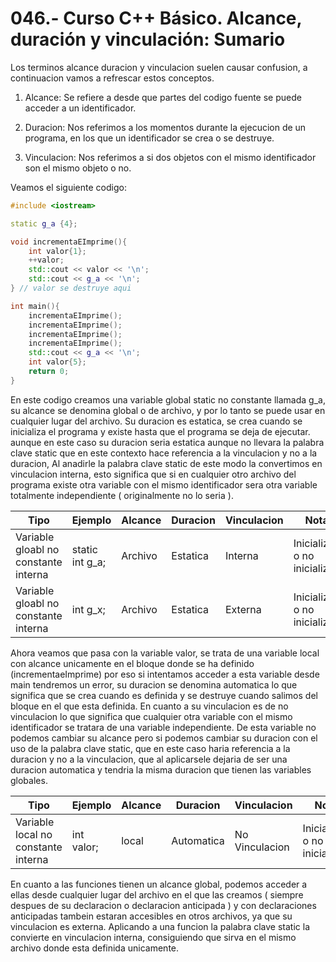 046.- Curso C++ Básico. Alcance, duración y vinculación: Sumario
===

Los terminos alcance duracion y vinculacion suelen causar confusion, a continuacion vamos a refrescar estos conceptos.

1) Alcance: Se refiere a desde que partes del codigo fuente se puede acceder a un identificador.

2) Duracion: Nos referimos a los momentos durante la ejecucion de un programa, en los que un identificador se crea o se destruye.

3) Vinculacion: Nos referimos a si dos objetos con el mismo identificador son el mismo objeto o no.

Veamos el siguiente codigo:
```cpp
#include <iostream>

static g_a {4};

void incrementaEImprime(){
	int valor{1};
	++valor;
	std::cout << valor << '\n';
	std::cout << g_a << '\n';
} // valor se destruye aqui

int main(){
	incrementaEImprime();
	incrementaEImprime();
	incrementaEImprime();
	incrementaEImprime();
	std::cout << g_a << '\n';
	int valor{5};
	return 0;
}

```

En este codigo creamos una variable global static no constante llamada g_a, su alcance se denomina global o de archivo, y por lo tanto se puede usar en cualquier lugar del archivo. Su duracion es estatica, se crea cuando se inicializa el programa y existe hasta que el programa se deja de ejecutar. aunque en este caso su duracion seria estatica aunque no llevara la palabra clave static que en este contexto hace referencia a la vinculacion y no a la duracion, Al anadirle la palabra clave static de este modo la convertimos en vinculacion interna, esto significa que si en cualquier otro archivo del programa existe otra variable con el mismo identificador sera otra variable totalmente independiente ( originalmente no lo seria ).


| Tipo           | Ejemplo   | Alcance   | Duracion   | Vinculacion | Notas |
|----------------|-----------|-----------|------------|------------|------------|
| Variable gloabl no constante interna | static int g_a; | Archivo | Estatica | Interna | Inicializada o no inicializada|
| Variable gloabl no constante interna | int g_x; | Archivo | Estatica | Externa | Inicializada o no inicializada|


Ahora veamos que pasa con la variable valor, se trata de una variable local con alcance unicamente en el bloque donde se ha definido (incrementaeImprime) por eso si intentamos acceder a esta variable desde main tendremos un error, su duracion se denomina automatica lo que significa que se crea cuando es definida y se destruye cuando salimos del bloque en el que esta definida. En cuanto a su vinculacion es de no vinculacion lo que significa que cualquier otra variable con el mismo identificador se tratara de una variable independiente. De esta variable no podemos cambiar su alcance pero si podemos cambiar su duracion con el uso de la palabra clave static, que en este caso haria referencia a la duracion y no a la vinculacion, que al aplicarsele dejaria de ser una duracion automatica y tendria la misma duracion que tienen las variables globales.


| Tipo           | Ejemplo   | Alcance   | Duracion   | Vinculacion | Notas |
|----------------|-----------|-----------|------------|------------|------------|
| Variable local no constante interna | int valor; | local | Automatica | No Vinculacion | Inicializada o no inicializada|


En cuanto a las funciones tienen un alcance global, podemos acceder a ellas desde cualquier lugar del archivo en el que las creamos ( siempre despues de su declaracion o declaracion anticipada ) y con declaraciones anticipadas tambein estaran accesibles en otros archivos, ya que su vinculacion es externa. Aplicando a una funcion la palabra clave static la convierte en vinculacion interna, consiguiendo que sirva en el mismo archivo donde esta definida unicamente.